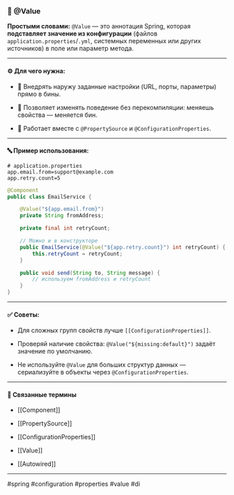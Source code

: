 ### 📄 **@Value**

**Простыми словами:** `@Value` — это аннотация Spring, которая **подставляет значение из конфигурации** (файлов `application.properties`/`.yml`, системных переменных или других источников) в поле или параметр метода.

---

#### ⚙️ **Для чего нужна:**

- 🎯 Внедрять наружу заданные настройки (URL, порты, параметры) прямо в бины.
    
- 🔄 Позволяет изменять поведение без перекомпиляции: меняешь свойства — меняется бин.
    
- 🔗 Работает вместе с `@PropertySource` и `@ConfigurationProperties`.
    

---

#### 🔤 **Пример использования:**

```properties
# application.properties
app.email.from=support@example.com
app.retry.count=5
```

```java
@Component
public class EmailService {

    @Value("${app.email.from}")
    private String fromAddress;

    private final int retryCount;

    // Можно и в конструкторе
    public EmailService(@Value("${app.retry.count}") int retryCount) {
        this.retryCount = retryCount;
    }

    public void send(String to, String message) {
        // используем fromAddress и retryCount
    }
}
```

---

#### ✅ **Советы:**

- Для сложных групп свойств лучше `[[ConfigurationProperties]]`.
    
- Проверяй наличие свойства: `@Value("${missing:default}")` задаёт значение по умолчанию.
    
- Не используйте `@Value` для больших структур данных — сериализуйте в объекты через `@ConfigurationProperties`.
    

---

#### 🔗 **Связанные термины**

- [[Component]]
    
- [[PropertySource]]
    
- [[ConfigurationProperties]]
    
- [[Value]]
    
- [[Autowired]]
    

---

#spring #configuration #properties #value #di